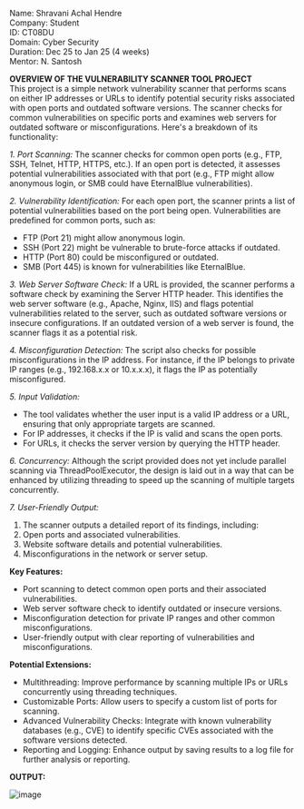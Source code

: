 Name: Shravani Achal Hendre  
Company: Student  
ID: CT08DU  
Domain: Cyber Security  
Duration: Dec 25 to Jan 25 (4 weeks)  
Mentor: N. Santosh 

**__OVERVIEW OF THE VULNERABILITY SCANNER TOOL PROJECT__**  
This project is a simple network vulnerability scanner that performs scans on either IP addresses or URLs to identify potential security risks associated with open ports and outdated software versions. The scanner checks for common vulnerabilities on specific ports and examines web servers for outdated software or misconfigurations. Here's a breakdown of its functionality:

*1. Port Scanning:* 
The scanner checks for common open ports (e.g., FTP, SSH, Telnet, HTTP, HTTPS, etc.). If an open port is detected, it assesses potential vulnerabilities associated with that port (e.g., FTP might allow anonymous login, or SMB could have EternalBlue vulnerabilities).

*2. Vulnerability Identification:* 
For each open port, the scanner prints a list of potential vulnerabilities based on the port being open. Vulnerabilities are predefined for common ports, such as:
- FTP (Port 21) might allow anonymous login.
- SSH (Port 22) might be vulnerable to brute-force attacks if outdated.
- HTTP (Port 80) could be misconfigured or outdated.
- SMB (Port 445) is known for vulnerabilities like EternalBlue.

*3. Web Server Software Check:* 
If a URL is provided, the scanner performs a software check by examining the Server HTTP header. This identifies the web server software (e.g., Apache, Nginx, IIS) and flags potential vulnerabilities related to the server, such as outdated software versions or insecure configurations. If an outdated version of a web server is found, the scanner flags it as a potential risk.

*4. Misconfiguration Detection:* 
The script also checks for possible misconfigurations in the IP address. For instance, if the IP belongs to private IP ranges (e.g., 192.168.x.x or 10.x.x.x), it flags the IP as potentially misconfigured.

*5. Input Validation:*
- The tool validates whether the user input is a valid IP address or a URL, ensuring that only appropriate targets are scanned.
- For IP addresses, it checks if the IP is valid and scans the open ports.
- For URLs, it checks the server version by querying the HTTP header.

*6. Concurrency:* 
Although the script provided does not yet include parallel scanning via ThreadPoolExecutor, the design is laid out in a way that can be enhanced by utilizing threading to speed up the scanning of multiple targets concurrently.

*7. User-Friendly Output:*
1) The scanner outputs a detailed report of its findings, including:
2) Open ports and associated vulnerabilities.
3) Website software details and potential vulnerabilities.
4) Misconfigurations in the network or server setup.

**Key Features:**
- Port scanning to detect common open ports and their associated vulnerabilities.
- Web server software check to identify outdated or insecure versions.
- Misconfiguration detection for private IP ranges and other common misconfigurations.
- User-friendly output with clear reporting of vulnerabilities and misconfigurations.

**Potential Extensions:**
- Multithreading: Improve performance by scanning multiple IPs or URLs concurrently using threading techniques.
- Customizable Ports: Allow users to specify a custom list of ports for scanning.
- Advanced Vulnerability Checks: Integrate with known vulnerability databases (e.g., CVE) to identify specific CVEs associated with the software versions detected.
- Reporting and Logging: Enhance output by saving results to a log file for further analysis or reporting.

**OUTPUT:**
  
  ![image](https://github.com/user-attachments/assets/b2054c9b-8f65-44e0-91ac-419233e002d7)
